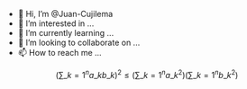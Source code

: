 - 👋 Hi, I’m @Juan-Cujilema
- 👀 I’m interested in ...
- 🌱 I’m currently learning ...
- 💞️ I’m looking to collaborate on ...
- 📫 How to reach me ...

<!---
Juan-Cujilema/Juan-Cujilema is a ✨ special ✨ repository because its `README.md` (this file) appears on your GitHub profile.
You can click the Preview link to take a look at your changes.
--->


$$\displaystyle \left( \sum\_{k=1}^n a\_k b\_k \right)^2 \leq \left( \sum\_{k=1}^n a\_k^2 \right) \left( \sum\_{k=1}^n b\_k^2 \right)$$
